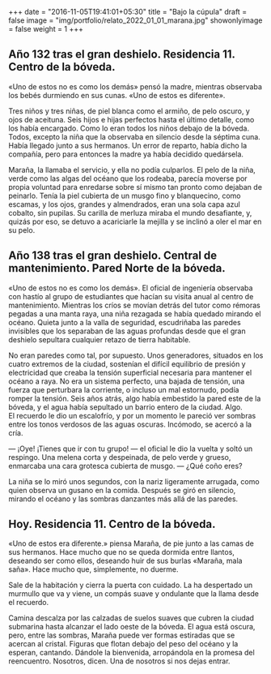 +++
date = "2016-11-05T19:41:01+05:30"
title = "Bajo la cúpula"
draft = false
image = "img/portfolio/relato_2022_01_01_marana.jpg"
showonlyimage = false
weight = 1
+++


## Año 132 tras el gran deshielo. Residencia 11. Centro de la bóveda. 

«Uno de estos no es como los demás» pensó la madre, mientras observaba los bebés durmiendo en sus cunas. «Uno de estos es diferente».  
<!--more-->
Tres niños y tres niñas, de piel blanca como el armiño, de pelo oscuro, y ojos de aceituna. Seis hijos e hijas perfectos hasta el último detalle, como los había encargado. Como lo eran todos los niños debajo de la bóveda. Todos, excepto la niña que la observaba en silencio desde la séptima cuna. Había llegado junto a sus hermanos. Un error de reparto, había dicho la compañía, pero para entonces la madre ya había decidido quedársela. 

Maraña, la llamaba el servicio, y ella no podía culparlos. El pelo de la niña, verde como las algas del océano que los rodeaba, parecía moverse por propia voluntad para enredarse sobre sí mismo tan pronto como dejaban de peinarlo. Tenía la piel cubierta de un musgo fino y blanquecino, como escamas, y los ojos, grandes y almendrados, eran una sola capa azul cobalto, sin pupilas. Su carilla de merluza miraba el mundo desafiante, y, quizás por eso, se detuvo a acariciarle la mejilla y se inclinó a oler el mar en su pelo. 
 
## Año 138 tras el gran deshielo. Central de mantenimiento. Pared Norte de la bóveda. 

«Uno de estos no es como los demás». El oficial de ingeniería observaba con hastío al grupo de estudiantes que hacían su visita anual al centro de mantenimiento. Mientras los críos se movían detrás del tutor como rémoras pegadas a una manta raya, una niña rezagada se había quedado mirando el océano. Quieta junto a la valla de seguridad, escudriñaba las paredes invisibles que los separaban de las aguas profundas desde que el gran deshielo sepultara cualquier retazo de tierra habitable. 

No eran paredes como tal, por supuesto. Unos generadores, situados en los cuatro extremos de la ciudad, sostenían el difícil equilibrio de presión y electricidad que creaba la tensión superficial necesaria para mantener el océano a raya. No era un sistema perfecto, una bajada de tensión, una fuerza que perturbara la corriente, o incluso un mal estornudo, podía romper la tensión. Seis años atrás, algo había embestido la pared este de la bóveda, y el agua había sepultado un barrio entero de la ciudad. Algo.  
El recuerdo le dio un escalofrío, y por un momento le pareció ver sombras entre los tonos verdosos de las aguas oscuras. Incómodo, se acercó a la cría. 

— ¡Oye! ¡Tienes que ir con tu grupo! — el oficial le dio la vuelta y soltó un respingo. Una melena corta y despeinada, de pelo verde y grueso, enmarcaba una cara grotesca cubierta de musgo. — ¿Qué coño eres? 

La niña se lo miró unos segundos, con la nariz ligeramente arrugada, como quien observa un gusano en la comida. Después se giró en silencio, mirando el océano y las sombras danzantes más allá de las paredes. 
 
## Hoy. Residencia 11. Centro de la bóveda.  

«Uno de estos era diferente.» piensa Maraña, de pie junto a las camas de sus hermanos. Hace mucho que no se queda dormida entre llantos, deseando ser como ellos, deseando huir de sus burlas «Maraña, mala saña». Hace mucho que, simplemente, no duerme. 

Sale de la habitación y cierra la puerta con cuidado. La ha despertado un murmullo que va y viene, un compás suave y ondulante que la llama desde el recuerdo. 

Camina descalza por las calzadas de suelos suaves que cubren la ciudad submarina hasta alcanzar el lado oeste de la bóveda. El agua está oscura, pero, entre las sombras, Maraña puede ver formas estiradas que se acercan al cristal. Figuras que flotan debajo del peso del océano y la esperan, cantando. Dándole la bienvenida, arropándola en la promesa del reencuentro. Nosotros, dicen. Una de nosotros si nos dejas entrar. 